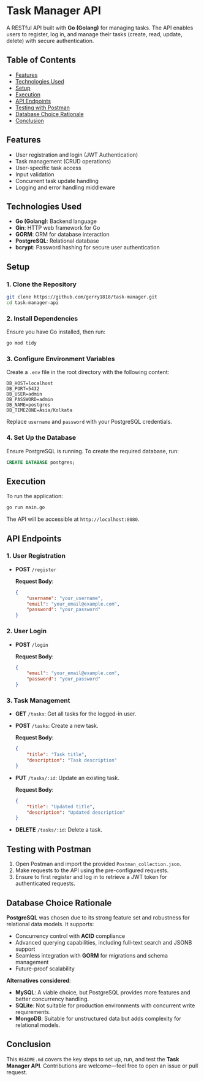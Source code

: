 
# Task Manager API

A RESTful API built with **Go (Golang)** for managing tasks. The API enables users to register, log in, and manage their tasks (create, read, update, delete) with secure authentication.

## Table of Contents

- [Features](#features)
- [Technologies Used](#technologies-used)
- [Setup](#setup)
- [Execution](#execution)
- [API Endpoints](#api-endpoints)
- [Testing with Postman](#testing-with-postman)
- [Database Choice Rationale](#database-choice-rationale)
- [Conclusion](#conclusion)

## Features

- User registration and login (JWT Authentication)
- Task management (CRUD operations)
- User-specific task access
- Input validation
- Concurrent task update handling
- Logging and error handling middleware

## Technologies Used

- **Go (Golang)**: Backend language
- **Gin**: HTTP web framework for Go
- **GORM**: ORM for database interaction
- **PostgreSQL**: Relational database
- **bcrypt**: Password hashing for secure user authentication

## Setup

### 1. Clone the Repository

```bash
git clone https://github.com/gerry1818/task-manager.git
cd task-manager-api
```

### 2. Install Dependencies

Ensure you have Go installed, then run:

```bash
go mod tidy
```

### 3. Configure Environment Variables

Create a `.env` file in the root directory with the following content:

```plaintext
DB_HOST=localhost
DB_PORT=5432
DB_USER=admin
DB_PASSWORD=admin
DB_NAME=postgres
DB_TIMEZONE=Asia/Kolkata

```

Replace `username` and `password` with your PostgreSQL credentials.

### 4. Set Up the Database

Ensure PostgreSQL is running. To create the required database, run:

```sql
CREATE DATABASE postgres;
```

## Execution

To run the application:

```bash
go run main.go
```

The API will be accessible at `http://localhost:8080`.

## API Endpoints

### 1. User Registration

- **POST** `/register`
  
  **Request Body**:
  ```json
  {
      "username": "your_username",
      "email": "your_email@example.com",
      "password": "your_password"
  }
  ```

### 2. User Login

- **POST** `/login`
  
  **Request Body**:
  ```json
  {
      "email": "your_email@example.com",
      "password": "your_password"
  }
  ```

### 3. Task Management

- **GET** `/tasks`: Get all tasks for the logged-in user.
- **POST** `/tasks`: Create a new task.
  
  **Request Body**:
  ```json
  {
      "title": "Task title",
      "description": "Task description"
  }
  ```

- **PUT** `/tasks/:id`: Update an existing task.
  
  **Request Body**:
  ```json
  {
      "title": "Updated title",
      "description": "Updated description"
  }
  ```

- **DELETE** `/tasks/:id`: Delete a task.

## Testing with Postman

1. Open Postman and import the provided `Postman_collection.json`.
2. Make requests to the API using the pre-configured requests.
3. Ensure to first register and log in to retrieve a JWT token for authenticated requests.

## Database Choice Rationale

**PostgreSQL** was chosen due to its strong feature set and robustness for relational data models. It supports:

- Concurrency control with **ACID** compliance
- Advanced querying capabilities, including full-text search and JSONB support
- Seamless integration with **GORM** for migrations and schema management
- Future-proof scalability

**Alternatives considered**:
- **MySQL**: A viable choice, but PostgreSQL provides more features and better concurrency handling.
- **SQLite**: Not suitable for production environments with concurrent write requirements.
- **MongoDB**: Suitable for unstructured data but adds complexity for relational models.

## Conclusion

This `README.md` covers the key steps to set up, run, and test the **Task Manager API**. Contributions are welcome—feel free to open an issue or pull request.
